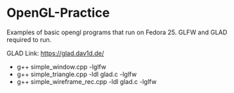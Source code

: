# OpenGL-Practice
Examples of basic opengl programs that run on Fedora 25.
GLFW and GLAD required to run.

GLAD Link: https://glad.dav1d.de/

+ g++ simple_window.cpp -lglfw
+ g++ simple_triangle.cpp -ldl glad.c -lglfw
+ g++ simple_wireframe_rec.cpp -ldl glad.c -lglfw
